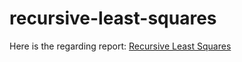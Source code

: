 # recursive-least-squares
Here is the regarding report: [Recursive Least Squares](https://drive.google.com/file/d/1MP_n-CD5VEXsJwxgsUtNi_wAtmdvng6B/view?usp=sharing)
